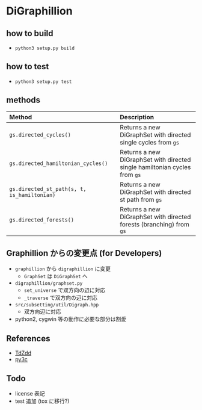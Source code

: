 # DiGraphillion

## how to build

- `python3 setup.py build`

## how to test

- `python3 setup.py test`

## methods

| Method                                      | Description                                                                |
| :------------------------------------------ | :------------------------------------------------------------------------- |
| `gs.directed_cycles()`                      | Returns a new DiGraphSet with directed single cycles from `gs`             |
| `gs.directed_hamiltonian_cycles()`          | Returns a new DiGraphSet with directed single hamiltonian cycles from `gs` |
| `gs.directed_st_path(s, t, is_hamiltonian)` | Returns a new DiGraphSet with directed st path from `gs`                   |
| `gs.directed_forests()`                     | Returns a new DiGraphSet with directed forests (branching) from `gs`       |

## Graphillion からの変更点 (for Developers)

- `graphillion` から `digraphillion` に変更
  - `GraphSet` は `DiGraphSet` へ
- `digraphillion/graphset.py`
  - `set_universe` で双方向の辺に対応
  - `_traverse` で双方向の辺に対応
- `src/subsetting/util/Digraph.hpp`
  - 双方向辺に対応
- python2, cygwin 等の動作に必要な部分は割愛

## References

- [TdZdd](https://github.com/kunisura/TdZdd)
- [py3c](https://github.com/encukou/py3c)

## Todo

- license 表記
- test 追加 (tox に移行?)
